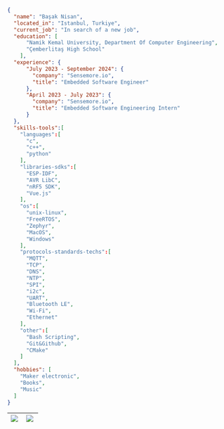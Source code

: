 ```json
{
  "name": "Başak Nisan",
  "located_in": "Istanbul, Turkiye",
  "current_job": "In search of a new job",
  "education": [
      "Namik Kemal University, Department Of Computer Engineering",
      "Çemberlitaş High School"
    ],
  "experience": {
      "July 2023 - September 2024": {
        "company": "Sensemore.io",
        "title": "Embedded Software Engineer"
      },
      "April 2023 - July 2023": {
        "company": "Sensemore.io",
        "title": "Embedded Software Engineering Intern"
      }
  },
  "skills-tools":[
    "languages":[
      "c",
      "c++",
      "python"
    ],
    "libraries-sdks":[
      "ESP-IDF",
      "AVR LibC",
      "nRF5 SDK",
      "Vue.js"
    ],
    "os":[
      "unix-linux",
      "FreeRTOS",
      "Zephyr",
      "MacOS",
      "Windows"
    ],
    "protocols-standards-techs":[
      "MQTT",
      "TCP",
      "DNS",
      "NTP",
      "SPI",
      "i2c",
      "UART",
      "Bluetooth LE",
      "Wi-Fi",
      "Ethernet"
    ],
    "other":[
      "Bash Scripting",
      "Git&Github",
      "CMake"
    ]
  ],
  "hobbies": [
    "Maker electronic",
    "Books",
    "Music"
  ]
}
```

| <img align="left" src="https://github-readme-stats.vercel.app/api?username=Mona-Roza&count_private=true&show_icons=true&hide=contribs,prs" /> | <img align="left" src="https://github-readme-stats.vercel.app/api/top-langs/?username=Mona-Roza&layout=compact" /> |
|---|---|
